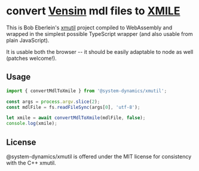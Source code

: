 convert [Vensim](https://vensim.com/vensim-software/) mdl files to [XMILE](http://docs.oasis-open.org/xmile/xmile/v1.0/cos01/xmile-v1.0-cos01.html#_Toc426543526)
=============================================

This is Bob Eberlein's [xmutil](https://github.com/bobeberlein/xmutil)
project compiled to WebAssembly and wrapped in the simplest possible
TypeScript wrapper (and also usable from plain JavaScript).

It is usable both the browser -- it should be easily adaptable to node as well (patches welcome!).

Usage
-----

```js
import { convertMdlToXmile } from '@system-dynamics/xmutil';

const args = process.argv.slice(2);
const mdlFile = fs.readFileSync(args[0], 'utf-8');

let xmile = await convertMdlToXmile(mdlFile, false);
console.log(xmile);
```

License
-------

@system-dynamics/xmutil is offered under the MIT license for consistency with the C++ xmutil.
